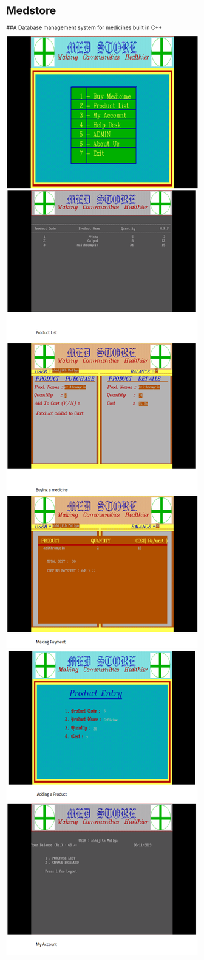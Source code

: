 # Medstore

##A Database management system for medicines built in C++


<img src="REPORT/pic1.png" height="400" width ="700">
<img src="REPORT/pic2.png" height="400" width ="700">
<img src="REPORT/pic3.png" height="400" width ="700">
<img src="REPORT/pic4.png" height="400" width ="700">
<img src="REPORT/pic5.png" height="400" width ="700">
<img src="REPORT/pic6.png" height="400" width ="700">

